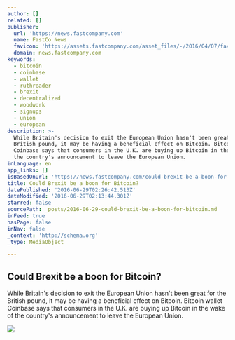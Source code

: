 ```yaml
---
author: []
related: []
publisher:
  url: 'https://news.fastcompany.com'
  name: FastCo News
  favicon: 'https://assets.fastcompany.com/asset_files/-/2016/04/07/favicon.ico'
  domain: news.fastcompany.com
keywords:
  - bitcoin
  - coinbase
  - wallet
  - ruthreader
  - brexit
  - decentralized
  - woodwork
  - signups
  - union
  - european
description: >-
  While Britain's decision to exit the European Union hasn't been great for the
  British pound, it may be having a beneficial effect on Bitcoin. Bitcoin wallet
  Coinbase says that consumers in the U.K. are buying up Bitcoin in the wake of
  the country's announcement to leave the European Union.
inLanguage: en
app_links: []
isBasedOnUrl: 'https://news.fastcompany.com/could-brexit-be-a-boon-for-bitcoin-4012228'
title: Could Brexit be a boon for Bitcoin?
datePublished: '2016-06-29T02:26:42.513Z'
dateModified: '2016-06-29T02:13:44.301Z'
starred: false
sourcePath: _posts/2016-06-29-could-brexit-be-a-boon-for-bitcoin.md
inFeed: true
hasPage: false
inNav: false
_context: 'http://schema.org'
_type: MediaObject

---
```

<article style=""><h1>Could Brexit be a boon for Bitcoin?</h1><p>While Britain's decision to exit the European Union hasn't been great for the British pound, it may be having a beneficial effect on Bitcoin. Bitcoin wallet Coinbase says that consumers in the U.K. are buying up Bitcoin in the wake of the country's announcement to leave the European Union.</p><img src="https://c.fastcompany.net/asset_files/-/2016/04/07/FastCo-News-Logo-SHARE.png" /></article>